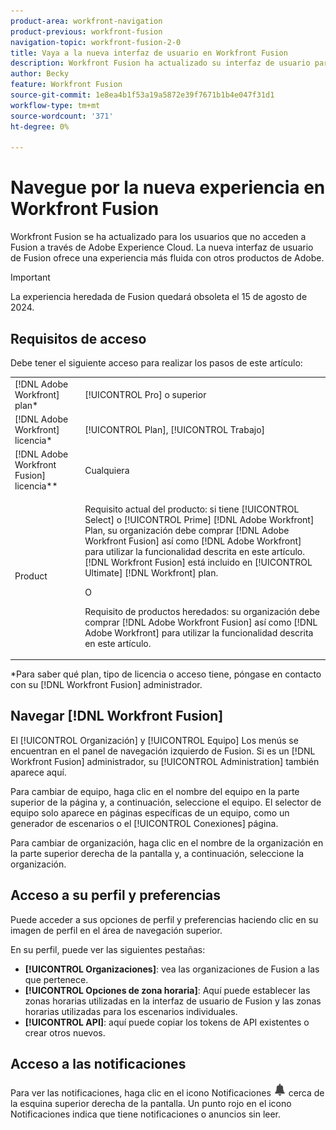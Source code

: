 ```yaml
---
product-area: workfront-navigation
product-previous: workfront-fusion
navigation-topic: workfront-fusion-2-0
title: Vaya a la nueva interfaz de usuario en Workfront Fusion
description: Workfront Fusion ha actualizado su interfaz de usuario para los usuarios que no acceden a Fusion a través de Adobe Experience Cloud. Ahora, su experiencia se asemeja más a la de Fusion en Adobe Experience Cloud.
author: Becky
feature: Workfront Fusion
source-git-commit: 1e8ea4b1f53a19a5872e39f7671b1b4e047f31d1
workflow-type: tm+mt
source-wordcount: '371'
ht-degree: 0%

---
```


# Navegue por la nueva experiencia en Workfront Fusion

Workfront Fusion se ha actualizado para los usuarios que no acceden a Fusion a través de Adobe Experience Cloud. La nueva interfaz de usuario de Fusion ofrece una experiencia más fluida con otros productos de Adobe.

>[!IMPORTANT]
>
>La experiencia heredada de Fusion quedará obsoleta el 15 de agosto de 2024.

## Requisitos de acceso

Debe tener el siguiente acceso para realizar los pasos de este artículo:

<table style="table-layout:auto"> 
 <col> 
 <col> 
 <tbody> 
  <tr> 
   <td role="rowheader">[!DNL Adobe Workfront] plan*</td> 
   <td> <p>[!UICONTROL Pro] o superior</p> </td> 
  </tr> 
  <tr data-mc-conditions=""> 
   <td role="rowheader">[!DNL Adobe Workfront] licencia*</td> 
   <td> <p>[!UICONTROL Plan], [!UICONTROL Trabajo]</p> </td> 
  </tr> 
  <tr> 
   <td role="rowheader">[!DNL Adobe Workfront Fusion] licencia**</td> 
   <td>
   <p>Cualquiera</p> 
  </tr> 
  <tr> 
   <td role="rowheader">Product</td> 
   <td>
   <p>Requisito actual del producto: si tiene [!UICONTROL Select] o [!UICONTROL Prime] [!DNL Adobe Workfront] Plan, su organización debe comprar [!DNL Adobe Workfront Fusion] así como [!DNL Adobe Workfront] para utilizar la funcionalidad descrita en este artículo. [!DNL Workfront Fusion] está incluido en [!UICONTROL Ultimate] [!DNL Workfront] plan.</p>
   <p>O</p>
   <p>Requisito de productos heredados: su organización debe comprar [!DNL Adobe Workfront Fusion] así como [!DNL Adobe Workfront] para utilizar la funcionalidad descrita en este artículo.</p>
   </td> 
  </tr> 
 </tbody> 
</table>
*Para saber qué plan, tipo de licencia o acceso tiene, póngase en contacto con su [!DNL Workfront Fusion] administrador.

## Navegar [!DNL Workfront Fusion]

El [!UICONTROL Organización] y [!UICONTROL Equipo] Los menús se encuentran en el panel de navegación izquierdo de Fusion. Si es un [!DNL Workfront Fusion] administrador, su [!UICONTROL Administration] también aparece aquí.

Para cambiar de equipo, haga clic en el nombre del equipo en la parte superior de la página y, a continuación, seleccione el equipo. El selector de equipo solo aparece en páginas específicas de un equipo, como un generador de escenarios o el [!UICONTROL Conexiones] página.

Para cambiar de organización, haga clic en el nombre de la organización en la parte superior derecha de la pantalla y, a continuación, seleccione la organización.

## Acceso a su perfil y preferencias

Puede acceder a sus opciones de perfil y preferencias haciendo clic en su imagen de perfil en el área de navegación superior.

En su perfil, puede ver las siguientes pestañas:

* **[!UICONTROL Organizaciones]**: vea las organizaciones de Fusion a las que pertenece.
* **[!UICONTROL Opciones de zona horaria]**: Aquí puede establecer las zonas horarias utilizadas en la interfaz de usuario de Fusion y las zonas horarias utilizadas para los escenarios individuales.
* **[!UICONTROL API]**: aquí puede copiar los tokens de API existentes o crear otros nuevos.


## Acceso a las notificaciones

Para ver las notificaciones, haga clic en el icono Notificaciones ![Icono de notificaciones](assets/notifications-icon.png) cerca de la esquina superior derecha de la pantalla. Un punto rojo en el icono Notificaciones indica que tiene notificaciones o anuncios sin leer.
